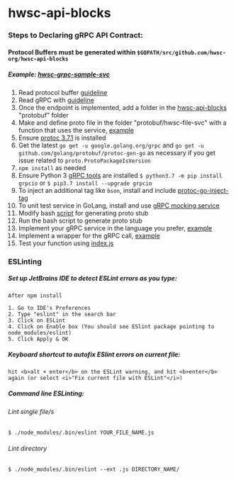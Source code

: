 # hwsc-api-blocks

### Steps to Declaring gRPC API Contract:
#### Protocol Buffers must be generated within `$GOPATH/src/github.com/hwsc-org/hwsc-api-blocks`
##### *Example: [hwsc-grpc-sample-svc](https://github.com/hwsc-org/hwsc-grpc-sample-svc)*
1. Read protocol buffer [guideline](https://developers.google.com/protocol-buffers/docs/proto3)
2. Read gRPC with [guideline](https://grpc.io/blog/coreos)
3. Once the endpoint is implemented, add a folder in the [hwsc-api-blocks](https://github.com/hwsc-org/hwsc-api-blocks) "protobuf" folder
4. Make and define proto file in the folder "protobuf/hwsc-file-svc" with a function that uses the service, [example](https://github.com/hwsc-org/hwsc-api-blocks/blob/master/protobuf/hwsc-grpc-sample-svc/proto/grpc-sample-svc.proto)
5. Ensure [protoc 3.7.1](https://github.com/protocolbuffers/protobuf/releases) is installed
6. Get the latest `go get -u google.golang.org/grpc` and `go get -u github.com/golang/protobuf/protoc-gen-go` as necessary if you get issue related to `proto.ProtoPackageIsVersion`
7. `npm install` as needed
8. Ensure Python 3 [gRPC tools](https://grpc.io/docs/quickstart/python.html) are installed `$ python3.7 -m pip install grpcio` or `$ pip3.7 install --upgrade grpcio`
9. To inject an additional tag like `bson`, install and include [protoc-go-inject-tag](https://github.com/favadi/protoc-go-inject-tag)
10. To unit test service in GoLang, install and use [gRPC mocking service](https://github.com/grpc/grpc-go/blob/master/Documentation/gomock-example.md)
11. Modify bash [script](https://github.com/hwsc-org/hwsc-api-blocks/blob/master/generate_proto.sh) for generating proto stub
12. Run the bash script to generate proto stub
13. Implement your gRPC service in the language you prefer, [example](https://github.com/hwsc-org/hwsc-grpc-sample-svc)
14. Implement a wrapper for the gRPC call, [example](https://github.com/hwsc-org/hwsc-api-blocks/blob/master/protobuf/hwsc-grpc-sample-svc/hwsc-grpc-sample-svc.js)
15. Test your function using [index.js](https://github.com/hwsc-org/hwsc-api-blocks/blob/master/index.js)

### ESLinting

##### Set up JetBrains IDE to detect ESLint errors as you type:
```
After npm install

1. Go to IDE's Preferences
2. Type "eslint" in the search bar
3. Click on ESLint
4. Click on Enable box (You should see ESlint package pointing to node_modules/eslint)
5. Click Apply & OK
```

##### Keyboard shortcut to autofix ESlint errors on current file:

```
hit <b>alt + enter</b> on the ESLint warning, and hit <b>enter</b> 
again (or select <i>"Fix current file with ESLint"</i>)
```

##### Command line ESLinting:

###### Lint single file/s
`$ ./node_modules/.bin/eslint YOUR_FILE_NAME.js`

###### Lint directory
`$ ./node_modules/.bin/eslint --ext .js DIRECTORY_NAME/`

